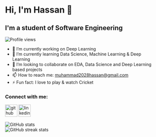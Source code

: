 # Hi, I'm Hassan 👋
## I'm  a student of Software Engineering
![Profile views](https://gpvc.arturio.dev/Muhammad-Hassan1000)  

- 🔭 I’m currently working on Deep Learning 
- 🌱 I’m currently learning Data Science, Machine Learning & Deep Learning 
- 👯 I’m looking to collaborate on EDA, Data Science and Deep Learning based projects 
- 📫 How to reach me: muhammad2028hassan@gmail.com 
- ⚡ Fun fact: I love to play & watch Cricket 

### Connect with me:
[<img src='https://cdn.jsdelivr.net/npm/simple-icons@3.0.1/icons/github.svg' alt='github' height='40'>](https://github.com/Muhammad-Hassan1000)  [<img src='https://cdn.jsdelivr.net/npm/simple-icons@3.0.1/icons/linkedin.svg' alt='linkedin' height='40'>](https://www.linkedin.com/in/muhammad-hassan001/)  

![GitHub stats](https://github-readme-stats.vercel.app/api?username=Muhammad-Hassan1000&show_icons=true)  
![GitHub streak stats](https://github-readme-streak-stats.herokuapp.com/?user=Muhammad-Hassan1000)  

<!--
**Muhammad-Hassan1000/Muhammad-Hassan1000** is a ✨ _special_ ✨ repository because its `README.md` (this file) appears on your GitHub profile.

Here are some ideas to get you started:

- 🔭 I’m currently working on ...
- 🌱 I’m currently learning ...
- 👯 I’m looking to collaborate on ...
- 🤔 I’m looking for help with ...
- 💬 Ask me about ...
- 📫 How to reach me: ...
- 😄 Pronouns: ...
- ⚡ Fun fact: ...
-->
